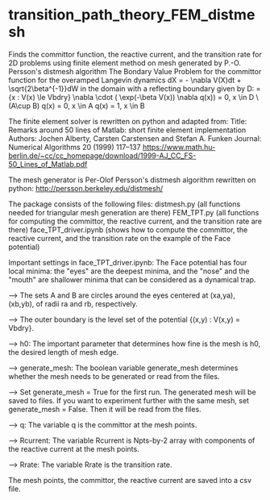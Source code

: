 # transition_path_theory_FEM_distmesh
Finds the committor function, the reactive current, and the transition rate for 2D problems using finite element method on mesh generated by P.-O. Persson's distmesh algorithm
The Bondary Value Problem for the committor function for the overamped Langevin dynamics dX = - \nabla V(X)dt + \sqrt{2\beta^{-1}}dW in the domain with a reflecting boundary given by D: = {x : V(x) \le Vbdry} 
\nabla \cdot ( \exp(-\beta V(x)) \nabla q(x)) = 0, x \in D \ (A\cup B)
q(x) = 0, x \in A
q(x) = 1, x \in B

The finite element solver is rewritten on python and adapted from:
Title: Remarks around 50 lines of Matlab: short finite element implementation
Authors: Jochen Alberty, Carsten Carstensen and Stefan A. Funken
Journal: Numerical Algorithms 20 (1999) 117–137
https://www.math.hu-berlin.de/~cc/cc_homepage/download/1999-AJ_CC_FS-50_Lines_of_Matlab.pdf

The mesh generator is Per-Olof Persson's distmesh algorithm rewritten on python:
http://persson.berkeley.edu/distmesh/

The package consists of the following files:
distmesh.py (all functions needed for triangular mesh generation are there)
FEM_TPT.py (all functions for computing the committor, the reactive current, and the transition rate are there)
face_TPT_driver.ipynb (shows how to compute the committor, the reactive current, and the transition rate on the example of the Face potential)

Important settings in face_TPT_driver.ipynb:
The Face potential has four local minima: the "eyes" are the deepest minima, and the "nose" and the "mouth" are shallower minima that can be considered as a dynamical trap.

--> The sets A and B are circles around the eyes centered at (xa,ya), (xb,yb), of radii ra and rb, respectively.

--> The outer boundary is the level set of the potential {(x,y) : V(x,y) = Vbdry}. 

--> h0: The important parameter that determines how fine is the mesh is h0, the desired length of mesh edge.

--> generate_mesh: The boolean variable generate_mesh determines whether the mesh needs to be generated or read from the files.

--> Set generate_mesh = True for the first run. The generated mesh will be saved to files. If you want to experiment further with the same mesh, set generate_mesh = False. Then it will be read from the files.

--> q: The variable q is the committor at the mesh points.

--> Rcurrent: The variable Rcurrent is Npts-by-2 array with components of the reactive current at the mesh points.

--> Rrate: The variable Rrate is the transition rate.

The mesh points, the committor, the reactive current are saved into a csv file.
